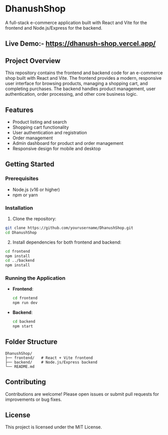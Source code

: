 # DhanushShop
A full-stack e-commerce application built with React and Vite for the frontend and Node.js/Express for the backend.

## Live Demo:-  https://dhanush-shop.vercel.app/

## Project Overview

This repository contains the frontend and backend code for an e-commerce shop built with React and Vite. The frontend provides a modern, responsive user interface for browsing products, managing a shopping cart, and completing purchases. The backend handles product management, user authentication, order processing, and other core business logic.

## Features

- Product listing and search
- Shopping cart functionality
- User authentication and registration
- Order management
- Admin dashboard for product and order management
- Responsive design for mobile and desktop

## Getting Started

### Prerequisites

- Node.js (v16 or higher)
- npm or yarn

### Installation

1. Clone the repository:
  ```bash
  git clone https://github.com/yourusername/DhanushShop.git
  cd DhanushShop
  ```
2. Install dependencies for both frontend and backend:
  ```bash
  cd frontend
  npm install
  cd ../backend
  npm install
  ```

### Running the Application

- **Frontend**:
  ```bash
  cd frontend
  npm run dev
  ```
- **Backend**:
  ```bash
  cd backend
  npm start
  ```

## Folder Structure

```
DhanushShop/
├── frontend/   # React + Vite frontend
├── backend/    # Node.js/Express backend
└── README.md
```

## Contributing

Contributions are welcome! Please open issues or submit pull requests for improvements or bug fixes.

## License

This project is licensed under the MIT License.
